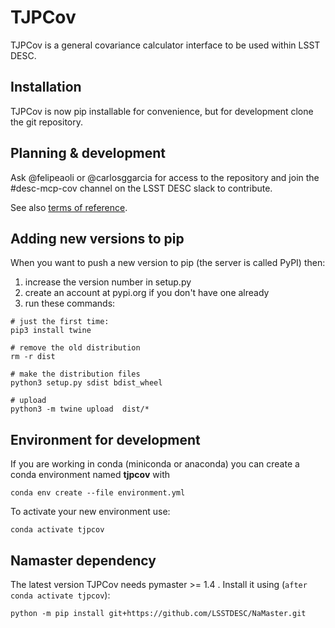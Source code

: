 # TJPCov

TJPCov is a general covariance calculator interface to be used within LSST DESC.

## Installation

TJPCov is now pip installable for convenience, but for development
clone the git repository.

## Planning & development

Ask @felipeaoli or @carlosggarcia for access to the repository and join the #desc-mcp-cov channel on the LSST DESC slack to contribute.

See also [terms of reference](https://github.com/LSSTDESC/TJPCov/blob/master/doc/Terms_of_Reference.md).

## Adding new versions to pip

When you want to push a new version to pip (the server is called PyPI) then:

1. increase the version number in setup.py
2. create an account at pypi.org if you don't have one already
3. run these commands:

```
# just the first time:
pip3 install twine

# remove the old distribution
rm -r dist

# make the distribution files
python3 setup.py sdist bdist_wheel

# upload
python3 -m twine upload  dist/*
```

## Environment for development
If you are working in conda (miniconda or anaconda) you can create a conda environment named **tjpcov** with 
```
conda env create --file environment.yml
```

To activate your new environment use:

```
conda activate tjpcov
```

## Namaster dependency
The latest version TJPCov needs pymaster >= 1.4 . Install it using (`after conda activate tjpcov`): 

```
python -m pip install git+https://github.com/LSSTDESC/NaMaster.git
```
